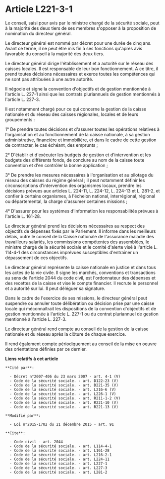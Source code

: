 # Article L221-3-1

Le conseil, saisi pour avis par le ministre chargé de la sécurité sociale, peut à la majorité des deux tiers de ses membres
s'opposer à la proposition de nomination du directeur général. 

Le directeur général est nommé par décret pour une durée de cinq ans. Avant ce terme, il ne peut être mis fin à ses fonctions
qu'après avis favorable du conseil à la majorité des deux tiers. 

Le directeur général dirige l'établissement et a autorité sur le réseau des caisses locales. Il est responsable de leur bon
fonctionnement. A ce titre, il prend toutes décisions nécessaires et exerce toutes les compétences qui ne sont pas attribuées
à une autre autorité. 

Il négocie et signe la convention d'objectifs et de gestion mentionnée à l'article L. 227-1 ainsi que les contrats
pluriannuels de gestion mentionnés à l'article L. 227-3. 

Il est notamment chargé pour ce qui concerne la gestion de la caisse nationale et du réseau des caisses régionales, locales
et de leurs groupements : 

1° De prendre toutes décisions et d'assurer toutes les opérations relatives à l'organisation et au fonctionnement de la
caisse nationale, à sa gestion administrative, financière et immobilière, et dans le cadre de cette gestion de contracter, le
cas échéant, des emprunts ; 

2° D'établir et d'exécuter les budgets de gestion et d'intervention et les budgets des différents fonds, de conclure au nom
de la caisse toute convention et d'en contrôler la bonne application ; 

3° De prendre les mesures nécessaires à l'organisation et au pilotage du réseau des caisses du régime général ; il peut
notamment définir les circonscriptions d'intervention des organismes locaux, prendre les décisions prévues aux articles L.
224-11, L. 224-12, L. 224-13 et L. 281-2, et confier à certains organismes, à l'échelon national, interrégional, régional ou
départemental, la charge d'assumer certaines missions ; 

4° D'assurer pour les systèmes d'information les responsabilités prévues à l'article L. 161-28. 

Le directeur général prend les décisions nécessaires au respect des objectifs de dépenses fixés par le Parlement. Il informe
dans les meilleurs délais, outre le conseil de la Caisse nationale de l'assurance maladie des travailleurs salariés, les
commissions compétentes des assemblées, le ministre chargé de la sécurité sociale et le comité d'alerte visé à l'article L.
114-4-1 des circonstances imprévues susceptibles d'entraîner un dépassement de ces objectifs. 

Le directeur général représente la caisse nationale en justice et dans tous les actes de la vie civile. Il signe les marchés,
conventions et transactions au sens de l'article 2044 du code civil, est l'ordonnateur des dépenses et des recettes de la
caisse et vise le compte financier. Il recrute le personnel et a autorité sur lui. Il peut déléguer sa signature. 

Dans le cadre de l'exercice de ses missions, le directeur général peut suspendre ou annuler toute délibération ou décision
prise par une caisse locale qui méconnaîtrait les dispositions de la convention d'objectifs et de gestion mentionnée à
l'article L. 227-1 ou du contrat pluriannuel de gestion mentionné à l'article L. 227-3. 

Le directeur général rend compte au conseil de la gestion de la caisse nationale et du réseau après la clôture de chaque
exercice. 

Il rend également compte périodiquement au conseil de la mise en oeuvre des orientations définies par ce dernier.

**Liens relatifs à cet article**

	**Cité par**:

	  - Décret n°2007-406 du 23 mars 2007 - art. 4-1 (V)
	  - Code de la sécurité sociale. - art. D122-23 (V)
	  - Code de la sécurité sociale. - art. D221-35 (V)
	  - Code de la sécurité sociale. - art. L216-6 (V)
	  - Code de la sécurité sociale. - art. L226-1 (V)
	  - Code de la sécurité sociale. - art. R211-1-2 (V)
	  - Code de la sécurité sociale. - art. R221-10 (V)
	  - Code de la sécurité sociale. - art. R221-13 (V)

	**Modifié par**:

	  - Loi n°2015-1702 du 21 décembre 2015 - art. 91

	**Cite**:

	  - Code civil - art. 2044
	  - Code de la sécurité sociale. - art. L114-4-1
	  - Code de la sécurité sociale. - art. L161-28
	  - Code de la sécurité sociale. - art. L216-2-1
	  - Code de la sécurité sociale. - art. L224-11
	  - Code de la sécurité sociale. - art. L227-1
	  - Code de la sécurité sociale. - art. L227-3
	  - Code de la sécurité sociale. - art. L281-2
